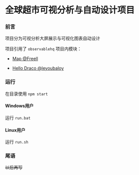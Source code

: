 # 全球超市可视分析与自动设计项目

### 前言

项目分为可视分析大屏展示与可视化图表自动设计

项目引用了 `observablehq` 项目内模块：

- [Map @Freell](https://observablehq.com/@1906030114/map)

- [Hello Draco @leyoubaloy](https://observablehq.com/d/c46ba76a55f54991)

### 运行

在目录使用 `npm start`

#### Windows用户

运行 `run.bat`

#### Linux用户

运行 `run.sh`

### 尾语

~~以后再写~~